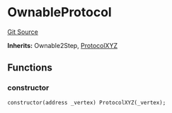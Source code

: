 # OwnableProtocol
[Git Source](https://github.com/llama-community/vertex-v1/blob/273c5d72ad31cc2754f7da37333566f14375808b/src/mock/OwnableProtocol.sol)

**Inherits:**
Ownable2Step, [ProtocolXYZ](/src/mock/ProtocolXYZ.sol/contract.ProtocolXYZ.md)


## Functions
### constructor


```solidity
constructor(address _vertex) ProtocolXYZ(_vertex);
```

